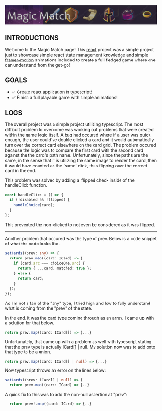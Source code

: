 ![Magic Match](../assets/magicmatch-splash.png)

## INTRODUCTIONS
[react-link]: https://reactjs.org/
[framer-link]: https://www.framer.com/motion/


Welcome to the Magic Match page! This [react][react-link] project was a simple project just to showcase simple react state management knowledge and simple [framer-motion][framer-link] animations included to create a full fledged game where one can understand from the get-go!

## GOALS
- ✅ Create react application in typescript!
- ✅ Finish a full playable game with simple animations!

## LOGS
The overall project was a simple project utilizing typescript. The most difficult problem to overcome was working out problems that were created within the game logic itself. A bug had occured where if a user was quick enough, the user could've double clicked a card and it would automatically turn over the correct card elsewhere on the card grid. The problem occured because the logic was to compare the first card with the second card against the the card's path name. Unfortunately, since the paths are the same, in the sense that it is utilizing the same image to render the card, then it would have counted as the 'same' click, thus flipping over the correct card in the end.

This problem was solved by adding a !flipped check inside of the handleClick function.
```typescript
const handleClick = () => {
  if (!disabled && !flipped) {
    handleChoice(card);
  }
};
```
This prevented the non-clicked to not even be considered as it was flipped.

___

Another problem that occured was the type of prev. Below is a code snippet of what the code looks like.
```typescript
setCards((prev: any) => {
  return prev.map((card: ICard) => {
    if (card.src === choiceOne.src) {
      return { ...card, matched: true };
    } else {
      return card;
    }
  });
});
```
As I'm not a fan of the "any" type, I tried high and low to fully understand what is coming from the "prev" of the state.

In the end, it was the card type coming through as an array. I came up with a solution for that below.
```typescript
return prev.map((card: ICard[]) => {...}
```
Unfortunately, that came up with a problem as well with typescript stating that the prev type is actually ICard[] | null. My solution now was to add onto that type to be a union.
```typescript
return prev.map((card: ICard[] | null) => {...}
```
Now typescript throws an error on the lines below:
```typescript
setCards((prev: ICard[] | null) => {
  return prev.map((card: ICard) => {..}
```
A quick fix to this was to add the non-null assertion at "prev":
```typescript
  return prev!.map((card: ICard) => {..}
```